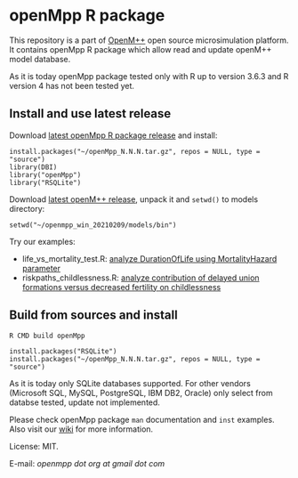 # openMpp R package

This repository is a part of [OpenM++](http://www.openmpp.org/) open source microsimulation platform.
It contains openMpp R package which allow read and update openM++ model database.

As it is today openMpp package tested only with R up to version 3.6.3 and R version 4 has not been tested yet.

## Install and use latest release

Download [latest openMpp R package release](https://github.com/openmpp/r/releases/latest) and install:
```
install.packages("~/openMpp_N.N.N.tar.gz", repos = NULL, type = "source")
library(DBI)
library("openMpp")
library("RSQLite")
```

Download [latest openM++ release](https://github.com/openmpp/main/releases/latest), unpack it and `setwd()` to models directory:
```
setwd("~/openmpp_win_20210209/models/bin")
```

Try our examples:

- life_vs_mortality_test.R: [analyze DurationOfLife using MortalityHazard parameter](https://ompp.sourceforge.io/wiki/index.php/Run_Model_from_R)
- riskpaths_childlessness.R: [analyze contribution of delayed union formations versus decreased fertility on childlessness](https://ompp.sourceforge.io/wiki/index.php/Run_RiskPaths_Model_from_R)

## Build from sources and install

```
R CMD build openMpp

install.packages("RSQLite")
install.packages("~/openMpp_N.N.N.tar.gz", repos = NULL, type = "source")
```

As it is today only SQLite databases supported. 
For other vendors (Microsoft SQL, MySQL, PostgreSQL, IBM DB2, Oracle) only select from databse tested, update not implemented.

Please check openMpp package `man` documentation and `inst` examples.
Also visit our [wiki](https://ompp.sourceforge.io/wiki/) for more information.

License: MIT.

E-mail: _openmpp dot org at gmail dot com_
